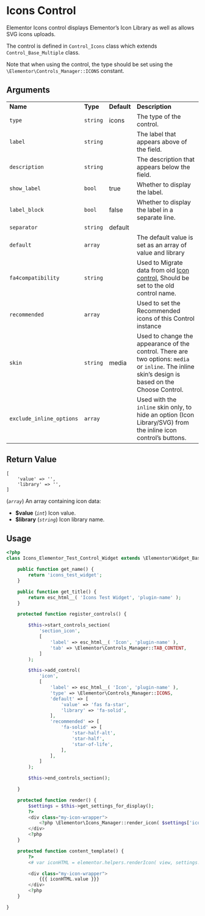 # Icons Control

Elementor Icons control displays Elementor’s Icon Library as well as allows SVG icons uploads.

The control is defined in `Control_Icons` class which extends `Control_Base_Multiple` class.

Note that when using the control, the type should be set using the `\Elementor\Controls_Manager::ICONS` constant.

## Arguments

<table>
	<tbody>
		<tr>
			<td><strong>Name</strong></td>
			<td><strong>Type</strong></td>
			<td><strong>Default</strong></td>
			<td><strong>Description</strong></td>
		</tr>
		<tr>
			<td><code>type</code></td>
			<td><code>string</code></td>
			<td>icons</td>
			<td>The type of the control.</td>
		</tr>
		<tr>
			<td><code>label</code></td>
			<td><code>string</code></td>
			<td>&nbsp;</td>
			<td>The label that appears above of the field.</td>
		</tr>
		<tr>
			<td><code>description</code></td>
			<td><code>string</code></td>
			<td>&nbsp;</td>
			<td>The description that appears below the field.</td>
		</tr>
		<tr>
			<td><code>show_label</code></td>
			<td><code>bool</code></td>
			<td>true</td>
			<td>Whether to display the label.</td>
		</tr>
		<tr>
			<td><code>label_block</code></td>
			<td><code>bool</code></td>
			<td>false</td>
			<td>Whether to display the label in a separate line.</td>
		</tr>
		<tr>
			<td><code>separator</code></td>
			<td><code>string</code></td>
			<td>default</td>
			<td>&nbsp;</td>
		</tr>
		<tr>
			<td><code>default</code></td>
			<td><code>array</code></td>
			<td>&nbsp;</td>
			<td>The default value is set as an array of value and library</td>
		</tr>
		<tr>
			<td><code>fa4compatibility</code></td>
			<td><code>string</code></td>
			<td>&nbsp;</td>
			<td>Used to Migrate data from old <a href="./control-icon.html">Icon control</a>, Should be set to the old control name.</td>
		</tr>
		<tr>
			<td><code>recommended</code></td>
			<td><code>array</code></td>
			<td>&nbsp;</td>
			<td>Used to set the Recommended icons of this Control instance</td>
		</tr>
		<tr>
			<td><code>skin</code></td>
			<td><code>string</code></td>
			<td>media</td>
			<td>Used to change the appearance of the control. There are two options: <code>media</code> or <code>inline</code>. The inline skin’s design is based on the Choose Control.</td>
		</tr>
		<tr>
			<td><code>exclude_inline_options</code></td>
			<td><code>array</code></td>
			<td>&nbsp;</td>
			<td>Used with the <code>inline</code> skin only, to hide an option (Icon Library/SVG) from the inline icon control’s buttons.</td>
		</tr>
	</tbody>
</table>

## Return Value

```
[
	'value' => '',
	'library' => '',
]
```

(_`array`_) An array containing icon data:

* **$value** (_`int`_) Icon value.
* **$library** (_`string`_) Icon library name.

## Usage

```php {21-31,40-42,48-52}
<?php
class Icons_Elementor_Test_Control_Widget extends \Elementor\Widget_Base {

	public function get_name() {
		return 'icons_test_widget';
	}

	public function get_title() {
		return esc_html__( 'Icons Test Widget', 'plugin-name' );
	}

	protected function register_controls() {

		$this->start_controls_section(
			'section_icon',
			[
				'label' => esc_html__( 'Icon', 'plugin-name' ),
				'tab' => \Elementor\Controls_Manager::TAB_CONTENT,
			]
		);

		$this->add_control(
			'icon',
			[
				'label' => esc_html__( 'Icon', 'plugin-name' ),
				'type' => \Elementor\Controls_Manager::ICONS,
				'default' => [
					'value' => 'fas fa-star',
					'library' => 'fa-solid',
				],
				'recommended' => [
					'fa-solid' => [
						'star-half-alt',
						'star-half',
						'star-of-life',
					],
				],
			]
		);

		$this->end_controls_section();

	}

	protected function render() {
		$settings = $this->get_settings_for_display();
		?>
		<div class="my-icon-wrapper">
			<?php \Elementor\Icons_Manager::render_icon( $settings['icon'], [ 'aria-hidden' => 'true' ] ); ?>
		</div>
		<?php
	}

	protected function content_template() {
		?>
		<# var iconHTML = elementor.helpers.renderIcon( view, settings.selected_icon, { 'aria-hidden': true }, 'i' , 'object' ); #>

		<div class="my-icon-wrapper">
			{{{ iconHTML.value }}}
		</div>
		<?php
	}

}
```
